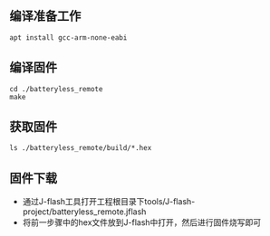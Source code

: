 ## 编译准备工作
```
apt install gcc-arm-none-eabi
```

## 编译固件
```
cd ./batteryless_remote
make
```

## 获取固件
```
ls ./batteryless_remote/build/*.hex
```

## 固件下载
* 通过J-flash工具打开工程根目录下tools/J-flash-project/batteryless_remote.jflash
* 将前一步骤中的hex文件放到J-flash中打开，然后进行固件烧写即可
